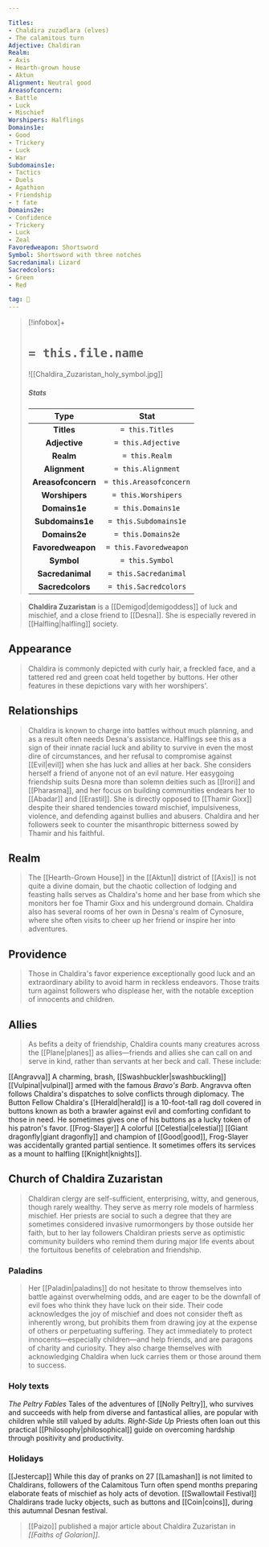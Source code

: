 ```yaml
---

Titles:
- Chaldira zuzadlara (elves)
- The calamitous turn
Adjective: Chaldiran
Realm:
- Axis
- Hearth-grown house
- Aktun
Alignment: Neutral good
Areasofconcern:
- Battle
- Luck
- Mischief
Worshipers: Halflings
Domains1e:
- Good
- Trickery
- Luck
- War
Subdomains1e:
- Tactics
- Duels
- Agathion
- Friendship
- † fate
Domains2e:
- Confidence
- Trickery
- Luck
- Zeal
Favoredweapon: Shortsword
Symbol: Shortsword with three notches
Sacredanimal: Lizard
Sacredcolors:
- Green
- Red

tag: 🙏
---
```


> [!infobox]+
> #  `= this.file.name`
> ![[Chaldira_Zuzaristan_holy_symbol.jpg]]
> ##### Stats
> Type | Stat |
> :---:|:---:|
> **Titles** | `= this.Titles` |
> **Adjective** | `= this.Adjective` |
> **Realm** | `= this.Realm` |
> **Alignment** | `= this.Alignment` |
> **Areasofconcern** | `= this.Areasofconcern` |
> **Worshipers** | `= this.Worshipers` |
> **Domains1e** | `= this.Domains1e` |
> **Subdomains1e** | `= this.Subdomains1e` |
> **Domains2e** | `= this.Domains2e` |
> **Favoredweapon** | `= this.Favoredweapon` |
> **Symbol** | `= this.Symbol` |
> **Sacredanimal** | `= this.Sacredanimal` |
> **Sacredcolors** | `= this.Sacredcolors` |



> **Chaldira Zuzaristan** is a [[Demigod|demigoddess]] of luck and mischief, and a close friend to [[Desna]]. She is especially revered in [[Halfling|halfling]] society.



## Appearance

> Chaldira is commonly depicted with curly hair, a freckled face, and a tattered red and green coat held together by buttons. Her other features in these depictions vary with her worshipers'.


## Relationships

> Chaldira is known to charge into battles without much planning, and as a result often needs Desna's assistance. Halflings see this as a sign of their innate racial luck and ability to survive in even the most dire of circumstances, and her refusal to compromise against [[Evil|evil]] when she has luck and allies at her back. She considers herself a friend of anyone not of an evil nature. Her easygoing friendship suits Desna more than solemn deities such as [[Irori]] and [[Pharasma]], and her focus on building communities endears her to [[Abadar]] and [[Erastil]].
> She is directly opposed to [[Thamir Gixx]] despite their shared tendencies toward mischief, impulsiveness, violence, and defending against bullies and abusers. Chaldira and her followers seek to counter the misanthropic bitterness sowed by Thamir and his faithful.


## Realm

> The [[Hearth-Grown House]] in the [[Aktun]] district of [[Axis]] is not quite a divine domain, but the chaotic collection of lodging and feasting halls serves as Chaldira's home and her base from which she monitors her foe Thamir Gixx and his underground domain. Chaldira also has several rooms of her own in Desna's realm of Cynosure, where she often visits to cheer up her friend or inspire her into adventures.


## Providence

> Those in Chaldira's favor experience exceptionally good luck and an extraordinary ability to avoid harm in reckless endeavors. Those traits turn against followers who displease her, with the notable exception of innocents and children.


## Allies

> As befits a deity of friendship, Chaldira counts many creatures across the [[Plane|planes]] as allies—friends and allies she can call on and serve in kind, rather than servants at her beck and call. These include:

[[Angravva]]
A charming, brash, [[Swashbuckler|swashbuckling]] [[Vulpinal|vulpinal]] armed with the famous *Bravo's Barb*. Angravva often follows Chaldira's dispatches to solve conflicts through diplomacy.
The Button Fellow
Chaldira's [[Herald|herald]] is a 10-foot-tall rag doll covered in buttons known as both a brawler against evil and comforting confidant to those in need. He sometimes gives one of his buttons as a lucky token of his patron's favor.
[[Frog-Slayer]]
A colorful [[Celestial|celestial]] [[Giant dragonfly|giant dragonfly]] and champion of [[Good|good]], Frog-Slayer was accidentally granted partial sentience. It sometimes offers its services as a mount to halfling [[Knight|knights]].

## Church of Chaldira Zuzaristan

> Chaldiran clergy are self-sufficient, enterprising, witty, and generous, though rarely wealthy. They serve as merry role models of harmless mischief. Her priests are social to such a degree that they are sometimes considered invasive rumormongers by those outside her faith, but to her lay followers Chaldiran priests serve as optimistic community builders who remind them during major life events about the fortuitous benefits of celebration and friendship.


### Paladins

> Her [[Paladin|paladins]] do not hesitate to throw themselves into battle against overwhelming odds, and are eager to be the downfall of evil foes who think they have luck on their side.
> Their code acknowledges the joy of mischief and does not consider theft as inherently wrong, but prohibits them from drawing joy at the expense of others or perpetuating suffering. They act immediately to protect innocents—especially children—and help friends, and are paragons of charity and curiosity. They also charge themselves with acknowledging Chaldira when luck carries them or those around them to success.


### Holy texts

*The Peltry Fables*
Tales of the adventures of [[Nolly Peltry]], who survives and succeeds with help from diverse and fantastical allies, are popular with children while still valued by adults.
*Right-Side Up*
Priests often loan out this practical [[Philosophy|philosophical]] guide on overcoming hardship through positivity and productivity.

### Holidays

[[Jestercap]]
While this day of pranks on 27 [[Lamashan]] is not limited to Chaldirans, followers of the Calamitous Turn often spend months preparing elaborate feats of mischief as holy acts of devotion.
[[Swallowtail Festival]]
Chaldirans trade lucky objects, such as buttons and [[Coin|coins]], during this autumnal Desnan festival.

> [[Paizo]] published a major article about Chaldira Zuzaristan in *[[Faiths of Golarion]]*.







